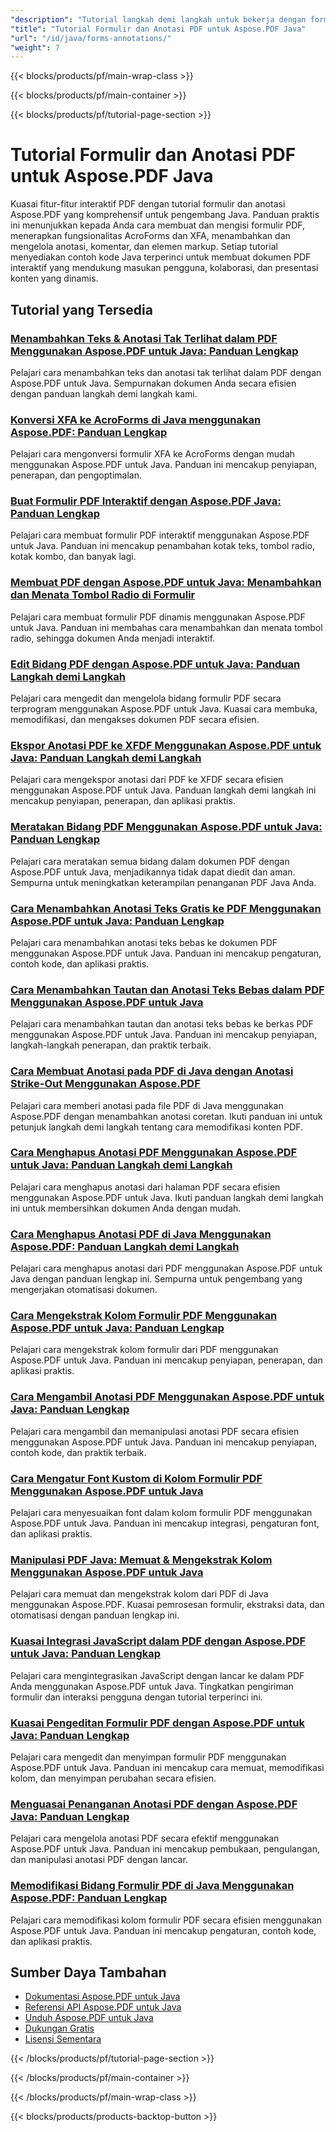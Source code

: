 ```yaml
---
"description": "Tutorial langkah demi langkah untuk bekerja dengan formulir interaktif, anotasi, dan komentar dalam dokumen PDF menggunakan Aspose.PDF untuk Java."
"title": "Tutorial Formulir dan Anotasi PDF untuk Aspose.PDF Java"
"url": "/id/java/forms-annotations/"
"weight": 7
---
```


{{< blocks/products/pf/main-wrap-class >}}

{{< blocks/products/pf/main-container >}}

{{< blocks/products/pf/tutorial-page-section >}}
# Tutorial Formulir dan Anotasi PDF untuk Aspose.PDF Java

Kuasai fitur-fitur interaktif PDF dengan tutorial formulir dan anotasi Aspose.PDF yang komprehensif untuk pengembang Java. Panduan praktis ini menunjukkan kepada Anda cara membuat dan mengisi formulir PDF, menerapkan fungsionalitas AcroForms dan XFA, menambahkan dan mengelola anotasi, komentar, dan elemen markup. Setiap tutorial menyediakan contoh kode Java terperinci untuk membuat dokumen PDF interaktif yang mendukung masukan pengguna, kolaborasi, dan presentasi konten yang dinamis.

## Tutorial yang Tersedia

### [Menambahkan Teks & Anotasi Tak Terlihat dalam PDF Menggunakan Aspose.PDF untuk Java: Panduan Lengkap](./aspose-pdf-java-text-invisible-annotations-guide/)
Pelajari cara menambahkan teks dan anotasi tak terlihat dalam PDF dengan Aspose.PDF untuk Java. Sempurnakan dokumen Anda secara efisien dengan panduan langkah demi langkah kami.

### [Konversi XFA ke AcroForms di Java menggunakan Aspose.PDF: Panduan Lengkap](./convert-xfa-acroforms-java-aspose-pdf/)
Pelajari cara mengonversi formulir XFA ke AcroForms dengan mudah menggunakan Aspose.PDF untuk Java. Panduan ini mencakup penyiapan, penerapan, dan pengoptimalan.

### [Buat Formulir PDF Interaktif dengan Aspose.PDF Java: Panduan Lengkap](./interactive-pdf-forms-asposepdf-java/)
Pelajari cara membuat formulir PDF interaktif menggunakan Aspose.PDF untuk Java. Panduan ini mencakup penambahan kotak teks, tombol radio, kotak kombo, dan banyak lagi.

### [Membuat PDF dengan Aspose.PDF untuk Java: Menambahkan dan Menata Tombol Radio di Formulir](./aspose-pdf-java-create-radio-buttons/)
Pelajari cara membuat formulir PDF dinamis menggunakan Aspose.PDF untuk Java. Panduan ini membahas cara menambahkan dan menata tombol radio, sehingga dokumen Anda menjadi interaktif.

### [Edit Bidang PDF dengan Aspose.PDF untuk Java: Panduan Langkah demi Langkah](./edit-pdf-fields-aspose-pdf-java/)
Pelajari cara mengedit dan mengelola bidang formulir PDF secara terprogram menggunakan Aspose.PDF untuk Java. Kuasai cara membuka, memodifikasi, dan mengakses dokumen PDF secara efisien.

### [Ekspor Anotasi PDF ke XFDF Menggunakan Aspose.PDF untuk Java: Panduan Langkah demi Langkah](./export-pdf-annotations-aspose-java/)
Pelajari cara mengekspor anotasi dari PDF ke XFDF secara efisien menggunakan Aspose.PDF untuk Java. Panduan langkah demi langkah ini mencakup penyiapan, penerapan, dan aplikasi praktis.

### [Meratakan Bidang PDF Menggunakan Aspose.PDF untuk Java: Panduan Lengkap](./flatten-pdf-fields-aspose-java-guide/)
Pelajari cara meratakan semua bidang dalam dokumen PDF dengan Aspose.PDF untuk Java, menjadikannya tidak dapat diedit dan aman. Sempurna untuk meningkatkan keterampilan penanganan PDF Java Anda.

### [Cara Menambahkan Anotasi Teks Gratis ke PDF Menggunakan Aspose.PDF untuk Java: Panduan Lengkap](./aspose-pdf-java-free-text-annotations/)
Pelajari cara menambahkan anotasi teks bebas ke dokumen PDF menggunakan Aspose.PDF untuk Java. Panduan ini mencakup pengaturan, contoh kode, dan aplikasi praktis.

### [Cara Menambahkan Tautan dan Anotasi Teks Bebas dalam PDF Menggunakan Aspose.PDF untuk Java](./aspose-pdf-java-link-free-text-annotations/)
Pelajari cara menambahkan tautan dan anotasi teks bebas ke berkas PDF menggunakan Aspose.PDF untuk Java. Panduan ini mencakup penyiapan, langkah-langkah penerapan, dan praktik terbaik.

### [Cara Membuat Anotasi pada PDF di Java dengan Anotasi Strike-Out Menggunakan Aspose.PDF](./annotate-pdfs-java-strikeout-aspose-pdf/)
Pelajari cara memberi anotasi pada file PDF di Java menggunakan Aspose.PDF dengan menambahkan anotasi coretan. Ikuti panduan ini untuk petunjuk langkah demi langkah tentang cara memodifikasi konten PDF.

### [Cara Menghapus Anotasi PDF Menggunakan Aspose.PDF untuk Java: Panduan Langkah demi Langkah](./delete-pdf-annotations-aspose-java/)
Pelajari cara menghapus anotasi dari halaman PDF secara efisien menggunakan Aspose.PDF untuk Java. Ikuti panduan langkah demi langkah ini untuk membersihkan dokumen Anda dengan mudah.

### [Cara Menghapus Anotasi PDF di Java Menggunakan Aspose.PDF: Panduan Langkah demi Langkah](./deleting-annotations-pdf-java-aspose-pdf/)
Pelajari cara menghapus anotasi dari PDF menggunakan Aspose.PDF untuk Java dengan panduan lengkap ini. Sempurna untuk pengembang yang mengerjakan otomatisasi dokumen.

### [Cara Mengekstrak Kolom Formulir PDF Menggunakan Aspose.PDF untuk Java: Panduan Lengkap](./extract-pdf-form-fields-aspose-pdf-java/)
Pelajari cara mengekstrak kolom formulir dari PDF menggunakan Aspose.PDF untuk Java. Panduan ini mencakup penyiapan, penerapan, dan aplikasi praktis.

### [Cara Mengambil Anotasi PDF Menggunakan Aspose.PDF untuk Java: Panduan Lengkap](./retrieve-pdf-annotations-aspose-pdf-java/)
Pelajari cara mengambil dan memanipulasi anotasi PDF secara efisien menggunakan Aspose.PDF untuk Java. Panduan ini mencakup penyiapan, contoh kode, dan praktik terbaik.

### [Cara Mengatur Font Kustom di Kolom Formulir PDF Menggunakan Aspose.PDF untuk Java](./aspose-pdf-java-custom-font-pdf-forms/)
Pelajari cara menyesuaikan font dalam kolom formulir PDF menggunakan Aspose.PDF untuk Java. Panduan ini mencakup integrasi, pengaturan font, dan aplikasi praktis.

### [Manipulasi PDF Java: Memuat & Mengekstrak Kolom Menggunakan Aspose.PDF untuk Java](./java-pdf-manipulation-aspose-pdf-load-extract-fields/)
Pelajari cara memuat dan mengekstrak kolom dari PDF di Java menggunakan Aspose.PDF. Kuasai pemrosesan formulir, ekstraksi data, dan otomatisasi dengan panduan lengkap ini.

### [Kuasai Integrasi JavaScript dalam PDF dengan Aspose.PDF untuk Java: Panduan Lengkap](./master-javascript-integration-aspose-pdf-java/)
Pelajari cara mengintegrasikan JavaScript dengan lancar ke dalam PDF Anda menggunakan Aspose.PDF untuk Java. Tingkatkan pengiriman formulir dan interaksi pengguna dengan tutorial terperinci ini.

### [Kuasai Pengeditan Formulir PDF dengan Aspose.PDF untuk Java: Panduan Lengkap](./tutorial-mastering-pdf-form-editing-aspose-pdf-java/)
Pelajari cara mengedit dan menyimpan formulir PDF menggunakan Aspose.PDF untuk Java. Panduan ini mencakup cara memuat, memodifikasi kolom, dan menyimpan perubahan secara efisien.

### [Menguasai Penanganan Anotasi PDF dengan Aspose.PDF Java: Panduan Lengkap](./mastering-pdf-annotation-aspose-java/)
Pelajari cara mengelola anotasi PDF secara efektif menggunakan Aspose.PDF untuk Java. Panduan ini mencakup pembukaan, pengulangan, dan manipulasi anotasi PDF dengan lancar.

### [Memodifikasi Bidang Formulir PDF di Java Menggunakan Aspose.PDF: Panduan Lengkap](./aspose-pdf-java-modify-form-fields/)
Pelajari cara memodifikasi kolom formulir PDF secara efisien menggunakan Aspose.PDF untuk Java. Panduan ini mencakup pengaturan, contoh kode, dan aplikasi praktis.

## Sumber Daya Tambahan

- [Dokumentasi Aspose.PDF untuk Java](https://docs.aspose.com/pdf/java/)
- [Referensi API Aspose.PDF untuk Java](https://reference.aspose.com/pdf/java/)
- [Unduh Aspose.PDF untuk Java](https://releases.aspose.com/pdf/java/)
- [Dukungan Gratis](https://forum.aspose.com/)
- [Lisensi Sementara](https://purchase.aspose.com/temporary-license/)

{{< /blocks/products/pf/tutorial-page-section >}}

{{< /blocks/products/pf/main-container >}}

{{< /blocks/products/pf/main-wrap-class >}}

{{< blocks/products/products-backtop-button >}}